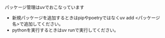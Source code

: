 パッケージ管理はuvでおこなっています

- 新規パッケージを追加するときはpipやpoetryではなくuv add <パッケージ名>で追加してください。
- pythonを実行するときはuv runで実行してください。
